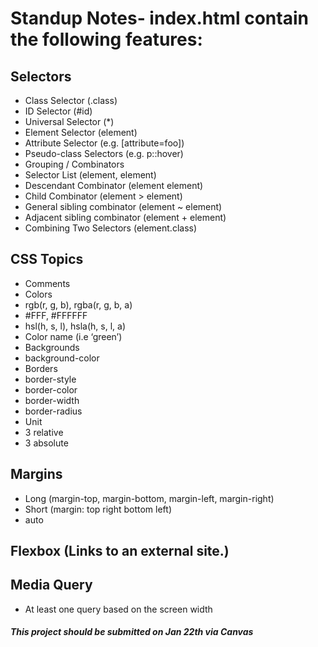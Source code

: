# Standup Notes- index.html contain the following features:
## Selectors
  - Class Selector (.class)
  - ID Selector (#id)
  - Universal Selector (*)
  - Element Selector (element)
  - Attribute Selector (e.g. [attribute=foo])
  - Pseudo-class Selectors (e.g. p::hover)
  - Grouping / Combinators
  - Selector List (element, element)
  - Descendant Combinator (element element)
  - Child Combinator (element > element)
  - General sibling combinator (element ~ element)
  - Adjacent sibling combinator (element + element)
  - Combining Two Selectors (element.class)
## CSS Topics
  - Comments
  - Colors
  - rgb(r, g, b), rgba(r, g, b, a)
  - #FFF, #FFFFFF
  - hsl(h, s, l),  hsla(h, s, l, a)
  - Color name (i.e ‘green’)
  - Backgrounds
  - background-color
  - Borders
  - border-style
  - border-color
  - border-width
  - border-radius
  - Unit
  - 3 relative
  - 3 absolute
## Margins
  - Long (margin-top, margin-bottom, margin-left, margin-right)
  - Short (margin: top right bottom left)
  - auto
## Flexbox (Links to an external site.)

## Media Query
  - At least one query based on the screen width
  
##### This project should be submitted on Jan 22th via Canvas

